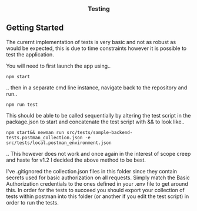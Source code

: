 <h3 align="center">Testing</h3>

## Getting Started <a name = "getting_started"></a>
The curernt implementation of tests is very basic and not as robust as would be expected, this is due to time constraints however it is possible to test the application. 

You will need to first launch the app using..
```
npm start
```
.. then in a separate cmd line instance, navigate back to the repository and run..
```
npm run test
```

This should be able to be called sequentially by altering the test script in the package.json to start and concatenate the test script with && to look like..
```
npm start&& newman run src/tests/sample-backend-tests.postman_collection.json -e src/tests/local.postman_environment.json
```
.. This however does not work and once again in the interest of scope creep and haste for v1.2 I decided the above method to be best.

I've .gitignored the collection.json files in this folder since they contain secrets used for basic authorization on all requests. Simply match the Basic Authorization credentials to the ones defined in your .env file to get around this. In order for the tests to succeed you should export your collection of tests within postman into this folder (or another if you edit the test script) in order to run the tests.
